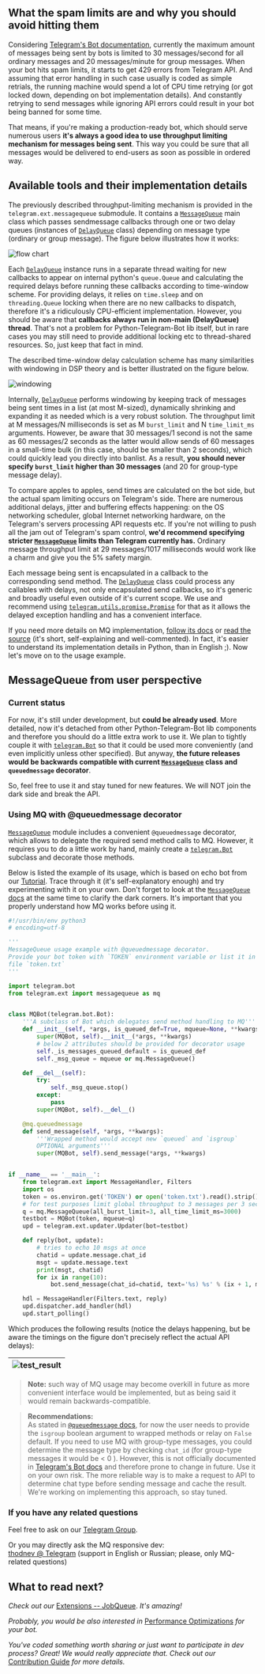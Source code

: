 ## What the spam limits are and why you should avoid hitting them
Considering [Telegram's Bot documentation](https://core.telegram.org/bots/faq#my-bot-is-hitting-limits-how-do-i-avoid-this), currently the maximum amount of messages being sent by bots is limited to 30&#160;messages/second for all ordinary messages and 20&#160;messages/minute for group messages. When your bot hits spam limits, it starts to get 429 errors from Telegram API. And assuming that error handling in such case usually is coded as simple retrials, the running machine would spend a lot of CPU time retrying (or got locked down, depending on bot implementation details). And constantly retrying to send messages while ignoring API errors could result in your bot being banned for some time.

That means, if you're making a production-ready bot, which should serve numerous users **it's always a good idea to use throughput limiting mechanism for messages being sent**. This way you could be sure that all messages would be delivered to end-users as soon as possible in ordered way.

## Available tools and their implementation details
The previously described throughput-limiting mechanism is provided in the `telegram.ext.messagequeue` submodule. It contains a [`MessageQueue`](http://python-telegram-bot.readthedocs.io/en/latest/telegram.ext.messagequeue.html) main class which passes sendmessage callbacks through one or two delay queues (instances of [`DelayQueue`](http://python-telegram-bot.readthedocs.io/en/latest/telegram.ext.delayqueue.html) class) depending on message type (ordinary or group message). The figure below illustrates how it works: 

![flow chart](https://cloud.githubusercontent.com/assets/16870636/23493181/82244f60-ff12-11e6-8fd7-679fdbd16b04.png)

Each [`DelayQueue`](http://python-telegram-bot.readthedocs.io/en/latest/telegram.ext.delayqueue.html) instance runs in a separate thread waiting for new callbacks to appear on internal python's `queue.Queue` and calculating the required delays before running these callbacks according to time-window scheme. For providing delays, it relies on `time.sleep` and on `threading.Queue` locking when there are no new callbacks to dispatch, therefore it's a ridiculously CPU-efficient implementation.
However, you should be aware that **callbacks always run in non-main (DelayQueue) thread**. That's not a problem for Python-Telegram-Bot lib itself, but in rare cases you may still need to provide additional locking etc to thread-shared resources. So, just keep that fact in mind.

The described time-window delay calculation scheme has many similarities with windowing in DSP theory and is better illustrated on the figure below.

![windowing](https://user-images.githubusercontent.com/16870636/28248541-e7cfca4a-6a4e-11e7-84e8-ad1992e21fd4.png)

Internally, [`DelayQueue`](http://python-telegram-bot.readthedocs.io/en/latest/telegram.ext.delayqueue.html) performs windowing by keeping track of messages being sent times in a list (at most M-sized), dynamically shrinking and expanding it as needed which is a very robust solution. The throughput limit at M&#160;messages/N&#160;milliseconds is set as M `burst_limit` and N `time_limit_ms` arguments. However, be aware that 30&#160;messages/1&#160;second is not the same as 60&#160;messages/2&#160;seconds as the latter would allow sends of 60 messages in a small-time bulk (in this case, should be smaller than 2 seconds), which could quickly lead you directly into banlist. As a result, **you should never specify `burst_limit` higher than 30 messages** (and 20 for group-type message delay).

To compare apples to apples, send times are calculated on the bot side, but the actual spam limiting occurs on Telegram's side. There are numerous additional delays, jitter and buffering effects happening: on the OS networking scheduler, global Internet networking hardware, on the Telegram's servers processing API requests etc. If you're not willing to push all the jam out of Telegram's spam control, **we'd recommend specifying stricter [`MessageQueue`](http://python-telegram-bot.readthedocs.io/en/latest/telegram.ext.messagequeue.html) limits than Telegram currently has.** Ordinary message throughput limit at 29&#160;messages/1017&#160;milliseconds would work like a charm and give you the 5% safety margin.

Each message being sent is encapsulated in a callback to the corresponding send method. The [`DelayQueue`](http://python-telegram-bot.readthedocs.io/en/latest/telegram.ext.delayqueue.html) class could process any callables with delays, not only encapsulated send callbacks, so it's generic and broadly useful even outside of it's current scope. We use and recommend using [`telegram.utils.promise.Promise`](https://github.com/python-telegram-bot/python-telegram-bot/blob/master/telegram/utils/promise.py#L29) for that as it allows the delayed exception handling and has a convenient interface.

If you need more details on MQ implementation, [follow its docs](http://python-telegram-bot.readthedocs.io/en/latest/telegram.ext.messagequeue.html) or [read the source](https://github.com/python-telegram-bot/python-telegram-bot/blob/master/telegram/ext/messagequeue.py) (it's short, self-explaining and well-commented). In fact, it's easier to understand its implementation details in Python, than in English ;). Now let's move on to the usage example.

## MessageQueue from user perspective
### Current status
For now, it's still under development, but **could be already used**. More detailed, now it's detached from other Python-Telegram-Bot lib components and therefore you should do a little extra work to use it. We plan to tightly couple it with [`telegram.Bot`](http://python-telegram-bot.readthedocs.io/en/latest/telegram.bot.html) so that it could be used more conveniently (and even implicitly unless other specified). But anyway, **the future releases would be backwards compatible with current [`MessageQueue`](http://python-telegram-bot.readthedocs.io/en/latest/telegram.ext.messagequeue.html) class and `queuedmessage` decorator**.

So, feel free to use it and stay tuned for new features. We will NOT join the dark side and break the API.

### Using MQ with @queuedmessage decorator
[`MessageQueue`](http://python-telegram-bot.readthedocs.io/en/latest/telegram.ext.messagequeue.html) module includes a convenient `@queuedmessage` decorator, which allows to delegate the required send method calls to MQ. However, it requires you to do a little work by hand, mainly create a [`telegram.Bot`](http://python-telegram-bot.readthedocs.io/en/latest/telegram.bot.html) subclass and decorate those methods. 

Below is listed the example of its usage, which is based on echo bot from our [Tutorial](https://github.com/python-telegram-bot/python-telegram-bot/wiki/Extensions-%E2%80%93-Your-first-Bot#your-first-bot-step-by-step). Trace through it (it's self-explanatory enough) and try experimenting with it on your own. Don't forget to look at the [`MessageQueue` docs](http://python-telegram-bot.readthedocs.io/en/latest/telegram.ext.messagequeue.html) at the same time to clarify the dark corners. It's important that you properly understand how MQ works before using it.

```python
#!/usr/bin/env python3
# encoding=utf-8

'''
MessageQueue usage example with @queuedmessage decorator.
Provide your bot token with `TOKEN` environment variable or list it in
file `token.txt`
'''

import telegram.bot
from telegram.ext import messagequeue as mq


class MQBot(telegram.bot.Bot):
    '''A subclass of Bot which delegates send method handling to MQ'''
    def __init__(self, *args, is_queued_def=True, mqueue=None, **kwargs):
        super(MQBot, self).__init__(*args, **kwargs)
        # below 2 attributes should be provided for decorator usage
        self._is_messages_queued_default = is_queued_def
        self._msg_queue = mqueue or mq.MessageQueue()

    def __del__(self):
        try:
            self._msg_queue.stop()
        except:
            pass
        super(MQBot, self).__del__()

    @mq.queuedmessage
    def send_message(self, *args, **kwargs):
        '''Wrapped method would accept new `queued` and `isgroup`
        OPTIONAL arguments'''
        super(MQBot, self).send_message(*args, **kwargs)


if __name__ == '__main__':
    from telegram.ext import MessageHandler, Filters
    import os
    token = os.environ.get('TOKEN') or open('token.txt').read().strip()
    # for test purposes limit global throughput to 3 messages per 3 seconds
    q = mq.MessageQueue(all_burst_limit=3, all_time_limit_ms=3000)
    testbot = MQBot(token, mqueue=q)
    upd = telegram.ext.updater.Updater(bot=testbot)

    def reply(bot, update):
        # tries to echo 10 msgs at once
        chatid = update.message.chat_id
        msgt = update.message.text
        print(msgt, chatid)
        for ix in range(10):
            bot.send_message(chat_id=chatid, text='%s) %s' % (ix + 1, msgt))

    hdl = MessageHandler(Filters.text, reply)
    upd.dispatcher.add_handler(hdl)
    upd.start_polling()

```

Which produces the following results (notice the delays happening, but be aware the timings on the figure don't precisely reflect the actual API delays):

![test_result](https://user-images.githubusercontent.com/16870636/28393529-e753ea26-6cef-11e7-981f-35b98fcddd61.png) |
---|

> **Note:** such way of MQ usage may become overkill in future as more convenient interface would be implemented, but as being said it would remain backwards-compatible.

> **Recommendations:**<br>
As stated in [`@queuedmessage` docs](https://python-telegram-bot.readthedocs.io/en/latest/telegram.ext.messagequeue.html#telegram.ext.messagequeue.queuedmessage), for now the user needs to provide the `isgroup` boolean argument to wrapped methods or relay on `False` default. If you need to use MQ with group-type messages, you could determine the message type by checking `chat_id` (for group-type messages it would be < 0 ). However, this is not officially documented in [Telegram's Bot docs](https://core.telegram.org/bots/) and therefore prone to change in future. Use it on your own risk. The more reliable way is to make a request to API to determine chat type before sending message and cache the result. We're working on implementing this approach, so stay tuned.

### If you have any related questions
Feel free to ask on our [Telegram Group](https://t.me/pythontelegrambotgroup).

Or you may directly ask the MQ responsive dev:<br>[thodnev @ Telegram](https://telegram.me/thodnev) (support in English or Russian; please, only MQ-related questions)



## What to read next?
_Check out our_ [Extensions -- JobQueue](https://github.com/python-telegram-bot/python-telegram-bot/wiki/Extensions-%E2%80%93-JobQueue). _It's amazing!_

_Probably, you would be also interested in_ [Performance Optimizations](https://github.com/python-telegram-bot/python-telegram-bot/wiki/Performance-Optimizations) _for your bot._

_You've coded something worth sharing or just want to participate in dev process? Great! We would really appreciate that. Check out our_ [Contribution Guide](https://github.com/python-telegram-bot/python-telegram-bot/blob/master/.github/CONTRIBUTING.rst) _for more details._